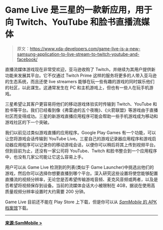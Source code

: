 # Game Live 是三星的一款新应用，用于向 Twitch、YouTube 和脸书直播流媒体

> 原文：<https://www.xda-developers.com/game-live-is-a-new-samsung-application-to-live-stream-to-twitch-youtube-and-facebook/>

直播流媒体游戏现在非常受欢迎，亚马逊收购了 Twitch，并继续为其用户提供新功能来发展其平台。它不仅通过 Twitch Prime 这样的服务将更多的人带入亚马逊的生态系统，而且还使 live streamers 能够在玩一些有趣的游戏的同时娱乐他们的社区，以此谋生。这通常发生在 PC 和主机游戏上，但也有一些人在玩手机游戏。

三星希望让其客户更容易将他们的移动游戏体验实时传输到 Twitch、YouTube 和脸书等平台。我们已经看到像《弗雷迪的五个夜晚》、《火箭联盟》等游戏由于直播社区而变得成功。三星的新游戏直播应用程序可能会帮助一些手机游戏成为移动和游戏社区的下一个突破。

我们以前见过类似游戏直播的应用程序。Google Play Games 有一个功能，可以让您将游戏会话传输到 YouTube Live。三星自己的游戏记录器应用程序和游戏启动器应用程序可以记录你的移动游戏会话，以便你可以稍后将其上传到视频平台。但到目前为止，还没有一家公司将 YouTube、Twitch 和脸书整合到一个应用程序中，也没有几家公司能让它这么容易上手。

用户可以从 Game Live 检测到的列表(类似于 Game Launcher)中挑选出他们的游戏，然后你可以选择你想要直播到哪个平台。深入研究这些设置将使您能够配置直播流的视频分辨率，无论您是否希望传输游戏音频、麦克风音频或两者，以及是否希望将视频保存到设备。当前的流媒体会话大小被限制在 4GB，据说在使用高质量视频分辨率设置时大约需要 200 分钟。

Game Live 目前还不能在 Play Store 上下载，但是你可以从 [*SamMobile* 的 APK 档案馆](https://www.sammobile.com/apk/game-live/)下载。

* * *

[**来源:SamMobile >**](https://www.sammobile.com/2017/07/14/samsungs-game-live-app-allows-live-streaming-gameplay-to-facebook-twitch-and-youtube/)